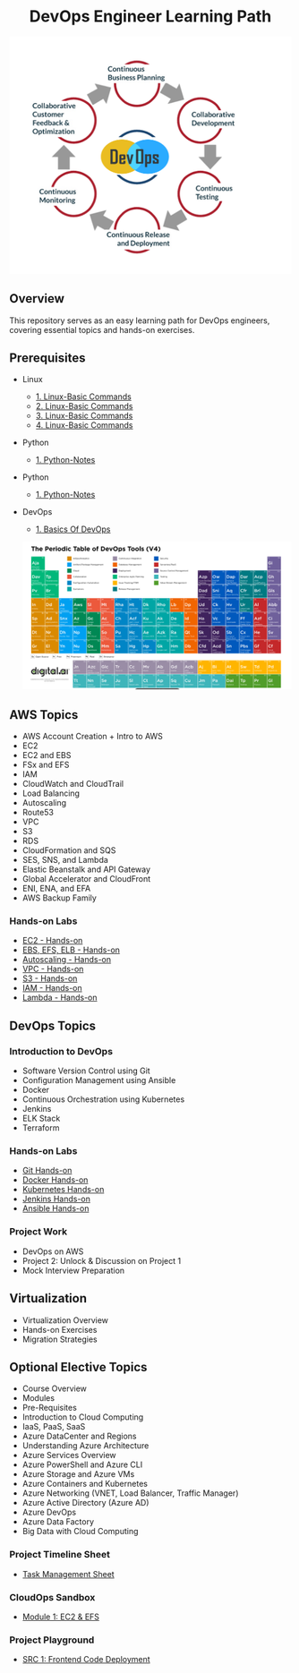 <h1 align="center">DevOps Engineer Learning Path</h1>

<p align="center">
  <img src="devops-cycle.png" alt="DevOps Cycle">
</p>

## Overview

This repository serves as an easy learning path for DevOps engineers, covering essential topics and hands-on exercises.

## Prerequisites

- Linux
  - [1. Linux-Basic Commands](Documents/linux/Linux_1701917941.pdf)
  - [2. Linux-Basic Commands](Documents/linux/Unix_SG_1.pdf)
  - [3. Linux-Basic Commands](Documents/linux/Unix_SG_2.pdf)
  - [4. Linux-Basic Commands](Documents/linux/Unix_SG_3.pdf)

- Python
  - [1. Python-Notes](Documents/python/Python__Notes.pdf)

- Python
  - [1. Python-Notes](Documents/python/Python__Notes.pdf)

- DevOps
  - [1. Basics Of DevOps](/Documents/Aws&Devops-INTRO/DevOps_notes.pdf)

  <p align="center">
    <img src="Documents/Aws&Devops-INTRO/Periodic Table of Devops_Tools.png" alt="Periodic Table of Devops_Tools">
  </p>

## AWS Topics

- AWS Account Creation + Intro to AWS
- EC2
- EC2 and EBS
- FSx and EFS
- IAM
- CloudWatch and CloudTrail
- Load Balancing
- Autoscaling
- Route53
- VPC
- S3
- RDS
- CloudFormation and SQS
- SES, SNS, and Lambda
- Elastic Beanstalk and API Gateway
- Global Accelerator and CloudFront
- ENI, ENA, and EFA
- AWS Backup Family

### Hands-on Labs

- [EC2 - Hands-on](assignments/EC2_Hands-on.md)
- [EBS, EFS, ELB - Hands-on](assignments/EBS_EFS_ELB_Hands-on.md)
- [Autoscaling - Hands-on](assignments/Autoscaling_Hands-on.md)
- [VPC - Hands-on](assignments/VPC_Hands-on.md)
- [S3 - Hands-on](assignments/S3_Hands-on.md)
- [IAM - Hands-on](assignments/IAM_Hands-on.md)
- [Lambda - Hands-on](assignments/Lambda_Hands-on.md)

## DevOps Topics

### Introduction to DevOps

- Software Version Control using Git
- Configuration Management using Ansible
- Docker
- Continuous Orchestration using Kubernetes
- Jenkins
- ELK Stack
- Terraform

### Hands-on Labs

- [Git Hands-on](assignments/Git_Hands-on.md)
- [Docker Hands-on](assignments/Docker_Hands-on.md)
- [Kubernetes Hands-on](assignments/Kubernetes_Hands-on.md)
- [Jenkins Hands-on](assignments/Jenkins_Hands-on.md)
- [Ansible Hands-on](assignments/Ansible_Hands-on.md)

### Project Work

- DevOps on AWS
- Project 2: Unlock & Discussion on Project 1
- Mock Interview Preparation

## Virtualization

- Virtualization Overview
- Hands-on Exercises
- Migration Strategies

## Optional Elective Topics

- Course Overview
- Modules
- Pre-Requisites
- Introduction to Cloud Computing
- IaaS, PaaS, SaaS
- Azure DataCenter and Regions
- Understanding Azure Architecture
- Azure Services Overview
- Azure PowerShell and Azure CLI
- Azure Storage and Azure VMs
- Azure Containers and Kubernetes
- Azure Networking (VNET, Load Balancer, Traffic Manager)
- Azure Active Directory (Azure AD)
- Azure DevOps
- Azure Data Factory
- Big Data with Cloud Computing

### Project Timeline Sheet

- [Task Management Sheet](Documents/Project-Management.md)

### CloudOps Sandbox

- [Module 1: EC2 & EFS](Documents/CloudOps/Aws/EC2&EFS.pdf)

### Project Playground

- [SRC 1: Frontend Code Deployment](Documents/CloudOps/Aws/src/project-1.pdf)
